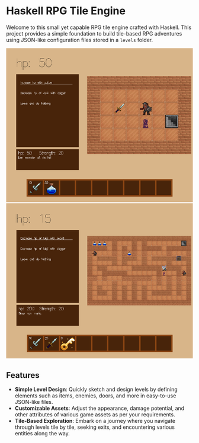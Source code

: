
# Haskell RPG Tile Engine

Welcome to this small yet capable RPG tile engine crafted with Haskell. This project provides a simple foundation to build tile-based RPG adventures using JSON-like configuration files stored in a `levels` folder.

![](imgs/game.png)
![](imgs/big.png)

## Features

- **Simple Level Design**: Quickly sketch and design levels by defining elements such as items, enemies, doors, and more in easy-to-use JSON-like files.
- **Customizable Assets**: Adjust the appearance, damage potential, and other attributes of various game assets as per your requirements.
- **Tile-Based Exploration**: Embark on a journey where you navigate through levels tile by tile, seeking exits, and encountering various entities along the way.





